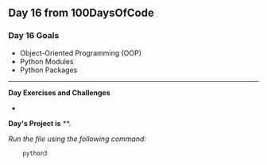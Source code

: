 ## Day 16 from 100DaysOfCode

### Day 16 Goals

- Object-Oriented Programming (OOP)
- Python Modules
- Python Packages
___

**Day Exercises and Challenges**

- 

**Day's Project is** **.

*Run the file using the following command:*

``` bash
    python3 
```